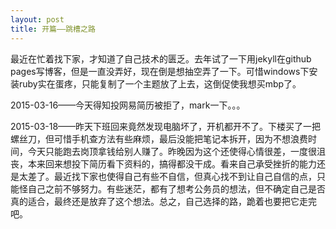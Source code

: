 ```yaml
---
layout: post
title: 开篇——跳槽之路
---
```

最近在忙着找下家，才知道了自己技术的匮乏。去年试了一下用jekyll在github pages写博客，但是一直没弄好，现在倒是想抽空弄了一下。可惜windows下安装ruby实在蛋疼，只能复制了一个主题放了上去，这倒促使我想买mbp了。

2015-03-16——今天得知投网易简历被拒了，mark一下。。。

2015-03-18——昨天下班回来竟然发现电脑坏了，开机都开不了。下楼买了一把螺丝刀，但可惜手机查方法有些麻烦，最后没能把笔记本拆开，因为不想浪费时间，今天只能跑去岗顶拿钱给别人赚了。昨晚因为这个还使得心情很差，一度很沮丧，本来回来想投下简历看下资料的，搞得都没干成。看来自己承受挫折的能力还是太差了。最近找下家也使得自己有些不自信，但真心找不到让自己自信的点，只能怪自己之前不够努力。有些迷茫，都有了想考公务员的想法，但不确定自己是否真的适合，最终还是放弃了这个想法。总之，自己选择的路，跪着也要把它走完吧。